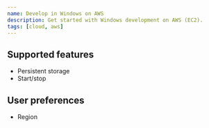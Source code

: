 ```yaml
---
name: Develop in Windows on AWS
description: Get started with Windows development on AWS (EC2).
tags: [cloud, aws]
---
```


## Supported features

- Persistent storage
- Start/stop

## User preferences

- Region
